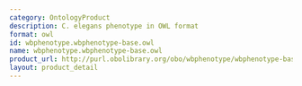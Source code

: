```yaml
---
category: OntologyProduct
description: C. elegans phenotype in OWL format
format: owl
id: wbphenotype.wbphenotype-base.owl
name: wbphenotype.wbphenotype-base.owl
product_url: http://purl.obolibrary.org/obo/wbphenotype/wbphenotype-base.owl
layout: product_detail
---
```

